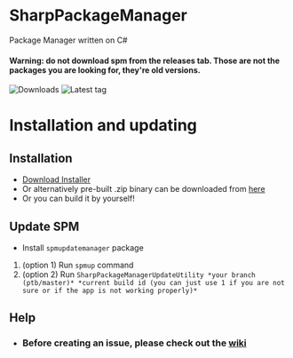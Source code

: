 # SharpPackageManager
Package Manager written on C#
#### Warning: do not download spm from the releases tab. Those are not the packages you are looking for, they're old versions.

![Downloads](https://img.shields.io/github/downloads/bultek/SharpPackageManager/total?style=for-the-badge) ![Latest tag](https://img.shields.io/github/v/tag/bultek/SharpPackageManager?style=for-the-badge)


# Installation and updating
## Installation
  * [Download Installer](http://repo.bultek.com.ua/SPM-BINARY/SPMinstaller.zip) 
  * Or alternatively pre-built .zip binary can be downloaded from [here](https://github.com/Bultek/SharpPackageManager/releases)
  * Or you can build it by yourself!
## Update SPM
  * Install ```spmupdatemanager``` package
  1. (option 1) Run ```spmup``` command
  2. (option 2) Run ```SharpPackageManagerUpdateUtility *your branch (ptb/master)* *current build id (you can just use 1 if you are not sure or if the app is not working properly)*```

## Help
  * ### Before creating an issue, please check out the [wiki](https://github.com/Bultek/SharpPackageManager/wiki)